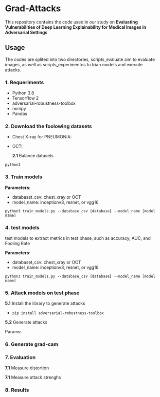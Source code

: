 # Grad-Attacks

This repository contains the code used in our study on **Evaluating Vulnerabilities of Deep Learning Explainability for
Medical Images in Adversarial Settings**


## Usage

The codes are splited into two directories, scripts_evaluate aim to evaluate images, as well as scripts_experimentos to trian models and execute attacks.

### 1. Requeriments

- Python 3.8
- Tensorflow 2
- adversarial-robustness-toolbox
- numpy
- Pandas

### 2. Download the foolowing datasets

- Chest X-ray for PNEUMONIA: 
- OCT: 

  **2.1** Balance datasets
  
```shell
python3 
```

### 3. Train models

**Parameters:** 
  - databaset_csv: chest_xray or OCT
  - model_name: inceptionv3, resnet, or vgg16

```shell
python3 train_models.py --database_csv [database] --model_name [model name]
```

### 4. test models

test models to extract metrics in test phase, such as accuracy, AUC, and Fooling Rate

**Parameters:** 
  - databaset_csv: chest_xray or OCT
  - model_name: inceptionv3, resnet, or vgg16

```shell
python3 train_models.py --database_csv [database] --model_name [model name]
```

### 5. Attack models on test phase

**5.1** Install the library to generate attacks
- ```pip install adversarial-robustness-toolbox ```

**5.2** Generate attacks

Params:

### 6. Generate grad-cam



### 7. Evaluation

**7.1** Measure distortion

**7.1** Measure attack strenghs

### 8. Results
